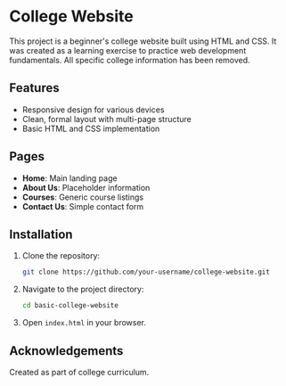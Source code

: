 # College Website

This project is a beginner's college website built using HTML and CSS. It was created as a learning exercise to practice web development fundamentals. All specific college information has been removed.

## Features

- Responsive design for various devices
- Clean, formal layout with multi-page structure
- Basic HTML and CSS implementation

## Pages

- **Home**: Main landing page
- **About Us**: Placeholder information
- **Courses**: Generic course listings
- **Contact Us**: Simple contact form

## Installation

1. Clone the repository:
    ```bash
    git clone https://github.com/your-username/college-website.git
    ```
2. Navigate to the project directory:
    ```bash
    cd basic-college-website
    ```
3. Open `index.html` in your browser.

## Acknowledgements

Created as part of college curriculum.
